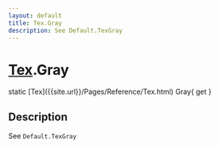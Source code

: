 ```yaml
---
layout: default
title: Tex.Gray
description: See Default.TexGray
---
```

# [Tex]({{site.url}}/Pages/Reference/Tex.html).Gray

<div class='signature' markdown='1'>
static [Tex]({{site.url}}/Pages/Reference/Tex.html) Gray{ get }
</div>

## Description
See `Default.TexGray`

